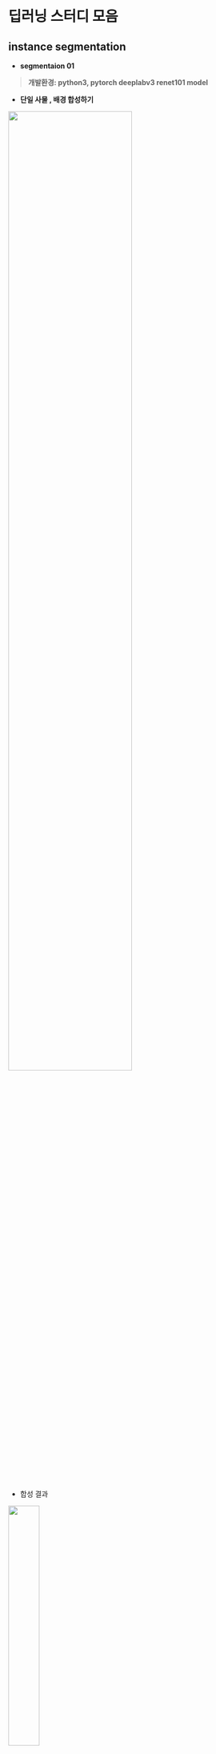 # 딥러닝 스터디 모음  

## instance segmentation    
- __segmentaion 01__  
> __개발환경: python3, pytorch deeplabv3 renet101 model__        
  - __단일 사물 , 배경 합성하기__    
  <img src="https://user-images.githubusercontent.com/57060127/94826863-b969bf80-0442-11eb-9ea0-60daccf8a4b9.JPG" width="70%">  

  - 합성 결과   
  <img src="https://user-images.githubusercontent.com/57060127/94826865-ba025600-0442-11eb-8a15-3e739a1631c4.JPG" width="35%">
<br>
<br>

- __segmentaion 02__   
> __개발환경: python3, MaskRCNN__   
  - __여러 사물, 배경 합성하기__    
  <img src="https://user-images.githubusercontent.com/57060127/94830388-7c9fc780-0446-11eb-850c-2aa9eacec683.JPG" width="50%">  
  <br>
  
   
   다중 사물 라벨링   
  <img src="https://user-images.githubusercontent.com/57060127/94830539-a22cd100-0446-11eb-9abe-3d66fdfed6ba.JPG" width="50%">  
   <br>
   
   
   
  - 원본에서 특정사물만 모자이크하기  
  <img src="https://user-images.githubusercontent.com/57060127/94830648-c12b6300-0446-11eb-95cc-7a76e429cea7.JPG" width="50%">  
   <br>
   <br>

#### 응용 app: [어플 연동](https://github.com/Jimin980921/darame)

----------------------------------------------------------------
## objection_detection  
> __개발환경: python3, tensorflow-Object Detection API__   
<img src="https://user-images.githubusercontent.com/57060127/95289524-dddff480-08a5-11eb-9905-0279594d3e09.JPG" width=30%>  
<br>
<br>


---------------------------------------------
## Gan (Generative Adversarial Network)  
<img src="https://user-images.githubusercontent.com/57060127/90776546-2f074980-e335-11ea-8c4e-f385f449f096.JPG" width=50%>  

__생성자(Generator)__, __판별자(Discriminator)__ 의 경쟁을 통해 더 나은 모델을 생성    

- [Gan_study](https://github.com/Jimin980921/DeepLearning_study/blob/master/Gan_study.ipynb)= https://ieeexplore.ieee.org/stamp/stamp.jsp?tp=&arnumber=8935337 논문요약  
- [Gan_Mnist](https://github.com/Jimin980921/DeepLearning_study/blob/master/Gan_Mnist.ipynb)= Mnist 데이터를 가지고, noise(난수 생성방법)로 가짜이미지 생성, discriminator로 이미지 식별 예제  
<br>
<br>
<br>
<br>

